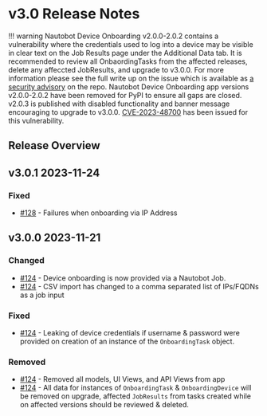 # v3.0 Release Notes

!!! warning
    Nautobot Device Onboarding v2.0.0-2.0.2 contains a vulnerability where the credentials used to log into a device may be visible in clear text on the Job Results page under the Additional Data tab. It is recommended to review all OnbaordingTasks from the affected releases, delete any affeccted JobResults, and upgrade to v3.0.0. For more information please see the full write up on the issue which is available as [a security advisory](https://github.com/nautobot/nautobot-app-device-onboarding/security/advisories/GHSA-qf3c-rw9f-jh7v) on the repo. Nautobot Device Onboarding app versions v2.0.0-2.0.2 have been removed for PyPI to ensure all gaps are closed. v2.0.3 is published with disabled functionality and banner message encouraging to upgrade to v3.0.0. [CVE-2023-48700](https://www.cve.org/CVERecord?id=CVE-2023-48700) has been issued for this vulnerability.

## Release Overview

## v3.0.1 2023-11-24

### Fixed

- [#128](https://github.com/nautobot/nautobot-app-device-onboarding/issues/128) - Failures when onboarding via IP Address

## v3.0.0 2023-11-21

### Changed

- [#124](https://github.com/nautobot/nautobot-app-device-onboarding/pull/124) - Device onboarding is now provided via a Nautobot Job.
- [#124](https://github.com/nautobot/nautobot-app-device-onboarding/pull/124) - CSV import has changed to a comma separated list of IPs/FQDNs as a job input

### Fixed

- [#124](https://github.com/nautobot/nautobot-app-device-onboarding/pull/124) - Leaking of device credentials if username & password were provided on creation of an instance of the `OnboardingTask` object.

### Removed

- [#124](https://github.com/nautobot/nautobot-app-device-onboarding/pull/124) - Removed all models, UI Views, and API Views from app
- [#124](https://github.com/nautobot/nautobot-app-device-onboarding/pull/124) - All data for instances of `OnboardingTask` & `OnboardingDevice` will be removed on upgrade, affected `JobResults` from tasks created while on affected versions should be reviewed & deleted.
